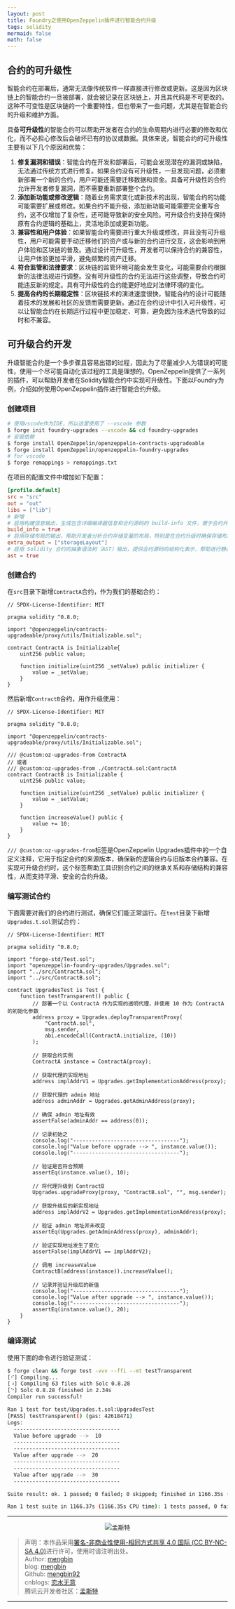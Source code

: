 ```yaml
---
layout: post
title: Foundry之使用OpenZeppelin插件进行智能合约升级
tags: solidity
mermaid: false
math: false
---  
```


## 合约的可升级性

智能合约在部署后，通常无法像传统软件一样直接进行修改或更新。这是因为区块链上的智能合约一旦被部署，就会被记录在区块链上，并且其代码是不可更改的。这种不可变性是区块链的一个重要特性，但也带来了一些问题，尤其是在智能合约的升级和维护方面。

具备**可升级性**的智能合约可以帮助开发者在合约的生命周期内进行必要的修改和优化，而不必担心修改后会破坏已有的协议或数据。具体来说，智能合约的可升级性主要有以下几个原因和优势：

1. **修复漏洞和错误**：智能合约在开发和部署后，可能会发现潜在的漏洞或缺陷，无法通过传统方式进行修复。如果合约没有可升级性，一旦发现问题，必须重新部署一个新的合约，用户可能还需要迁移数据和资金。具备可升级性的合约允许开发者修复漏洞，而不需要重新部署整个合约。
2. **添加新功能或修改逻辑**：随着业务需求变化或新技术的出现，智能合约的功能可能需要扩展或修改。如果合约不能升级，添加新功能可能需要完全重写合约，这不仅增加了复杂性，还可能导致新的安全风险。可升级合约支持在保持原有合约逻辑的基础上，灵活地添加或更新功能。
3. **兼容性和用户体验**：如果智能合约需要进行重大升级或修改，并且没有可升级性，用户可能需要手动迁移他们的资产或与新的合约进行交互，这会影响到用户体验和区块链的普及。通过设计可升级性，开发者可以保持合约的兼容性，让用户体验更加平滑，避免频繁的资产迁移。
4. **符合监管和法律要求**：区块链的监管环境可能会发生变化，可能需要合约根据新的法律法规进行调整。没有可升级性的合约无法进行这些调整，导致合约可能违反新的规定。具有可升级性的合约能更好地应对法律环境的变化。
5. **提高合约的长期稳定性**：区块链技术的演进速度很快，智能合约的设计可能随着技术的发展和社区的反馈而需要更新。通过在合约设计中引入可升级性，可以让智能合约在长期运行过程中更加稳定、可靠，避免因为技术迭代导致的过时和不兼容。

## 可升级合约开发

升级智能合约是一个多步骤且容易出错的过程，因此为了尽量减少人为错误的可能性，使用一个尽可能自动化该过程的工具是理想的。OpenZeppelin提供了一系列的插件，可以帮助开发者在Solidity智能合约中实现可升级性。下面以Foundry为例，介绍如何使用OpenZeppelin插件进行智能合约升级。  

### 创建项目

```bash
# 使用vscode作为IDE，所以这里使用了 --vscode 参数
$ forge init foundry-upgrades --vscode && cd foundry-upgrades
# 安装依赖
$ forge install OpenZeppelin/openzeppelin-contracts-upgradeable
$ forge install OpenZeppelin/openzeppelin-foundry-upgrades
# for vscode
$ forge remappings > remappings.txt
```  

在项目的配置文件中增加如下配置：  

```toml
[profile.default]
src = "src"
out = "out"
libs = ["lib"]
# 新增
# 启用构建信息输出，生成包含详细编译器信息和合约源码的 build-info 文件，便于合约升级工具（例如 OpenZeppelin 的 @openzeppelin/upgrades-core）使用和验证。
build_info = true
# 启用存储布局的输出，帮助开发者分析合约存储变量的布局，特别是在合约升级时确保存储布局一致性，避免数据丢失。
extra_output = ["storageLayout"]
# 启用 Solidity 合约的抽象语法树（AST）输出，提供合约源码的结构化表示，帮助进行静态分析、代码优化和合约安全检查。
ast = true
```

### 创建合约  

在`src`目录下新增`ContractA`合约，作为我们的基础合约：  

```solidity
// SPDX-License-Identifier: MIT

pragma solidity ^0.8.0;

import "@openzeppelin/contracts-upgradeable/proxy/utils/Initializable.sol";

contract ContractA is Initializable{
    uint256 public value;

    function initialize(uint256 _setValue) public initializer {
        value = _setValue;
    }
}
```  

然后新增`ContractB`合约，用作升级使用：  

```solidity
// SPDX-License-Identifier: MIT

pragma solidity ^0.8.0;

import "@openzeppelin/contracts-upgradeable/proxy/utils/Initializable.sol";

/// @custom:oz-upgrades-from ContractA
// 或者
/// @custom:oz-upgrades-from ./ContractA.sol:ContractA
contract ContractB is Initializable {
    uint256 public value;

    function initialize(uint256 _setValue) public initializer {
        value = _setValue;
    }

    function increaseValue() public {
        value += 10;
    }
}
```  

`/// @custom:oz-upgrades-from`标签是OpenZeppelin Upgrades插件中的一个自定义注释，它用于指定合约的来源版本，确保新的逻辑合约与旧版本合约兼容。在实现可升级合约时，这个标签帮助工具识别合约之间的继承关系和存储结构的兼容性，从而支持平滑、安全的合约升级。

### 编写测试合约  

下面需要对我们的合约进行测试，确保它们能正常运行。在`test`目录下新增`Upgrades.t.sol`测试合约：  

```solidity
// SPDX-License-Identifier: MIT

pragma solidity ^0.8.0;

import "forge-std/Test.sol";
import "openzeppelin-foundry-upgrades/Upgrades.sol";
import "../src/ContractA.sol";
import "../src/ContractB.sol";

contract UpgradesTest is Test {
    function testTransparent() public {
        // 部署一个以 ContractA 作为实现的透明代理，并使用 10 作为 ContractA 的初始化参数
        address proxy = Upgrades.deployTransparentProxy(
            "ContractA.sol",
            msg.sender,
            abi.encodeCall(ContractA.initialize, (10))
        );

        // 获取合约实例
        ContractA instance = ContractA(proxy);

        // 获取代理的实现地址
        address implAddrV1 = Upgrades.getImplementationAddress(proxy);

        // 获取代理的 admin 地址
        address adminAddr = Upgrades.getAdminAddress(proxy);

        // 确保 admin 地址有效
        assertFalse(adminAddr == address(0));

        // 记录初始之
        console.log("----------------------------------");
        console.log("Value before upgrade --> ", instance.value());
        console.log("----------------------------------");

        // 验证是否符合预期
        assertEq(instance.value(), 10);

        // 将代理升级到 ContractB
        Upgrades.upgradeProxy(proxy, "ContractB.sol", "", msg.sender);

        // 获取升级后的新实现地址
        address implAddrV2 = Upgrades.getImplementationAddress(proxy);

        // 验证 admin 地址并未改变
        assertEq(Upgrades.getAdminAddress(proxy), adminAddr);

        // 验证实现地址发生了变化
        assertFalse(implAddrV1 == implAddrV2);

        // 调用 increaseValue
        ContractB(address(instance)).increaseValue();

        // 记录并验证升级后的新值
        console.log("----------------------------------");
        console.log("Value after upgrade --> ", instance.value());
        console.log("----------------------------------");
        assertEq(instance.value(), 20);
    }
}
```  

### 编译测试  

使用下面的命令进行验证测试：  

```bash
$ forge clean && forge test -vvv --ffi --mt testTransparent
[⠊] Compiling...
[⠰] Compiling 63 files with Solc 0.8.28
[⠑] Solc 0.8.28 finished in 2.34s
Compiler run successful!

Ran 1 test for test/Upgrades.t.sol:UpgradesTest
[PASS] testTransparent() (gas: 42618471)
Logs:
  ----------------------------------
  Value before upgrade -->  10
  ----------------------------------
  ----------------------------------
  Value after upgrade -->  20
  ----------------------------------
  ----------------------------------
  Value after upgrade -->  30
  ----------------------------------

Suite result: ok. 1 passed; 0 failed; 0 skipped; finished in 1166.35s (1166.35s CPU time)

Ran 1 test suite in 1166.37s (1166.35s CPU time): 1 tests passed, 0 failed, 0 skipped (1 total tests)
```  

---

<div align="center">
  <img src="../img/qrcode_wechat.jpg" alt="孟斯特">
</div>

> 声明：本作品采用[署名-非商业性使用-相同方式共享 4.0 国际 (CC BY-NC-SA 4.0)](https://creativecommons.org/licenses/by-nc-sa/4.0/deed.zh)进行许可，使用时请注明出处。  
> Author: [mengbin](mengbin1992@outlook.com)  
> blog: [mengbin](https://mengbin.top)  
> Github: [mengbin92](https://mengbin92.github.io/)  
> cnblogs: [恋水无意](https://www.cnblogs.com/lianshuiwuyi/)  
> 腾讯云开发者社区：[孟斯特](https://cloud.tencent.com/developer/user/6649301)  
---